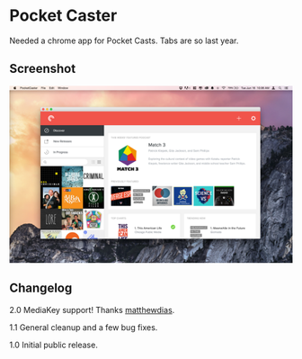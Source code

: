 Pocket Caster
======

Needed a chrome app for Pocket Casts. Tabs are so last year.

## Screenshot
![Screenshot](assets/pocketcaster_window.png)

Changelog
------------

2.0 MediaKey support! Thanks [matthewdias](https://github.com/matthewdias).

1.1 General cleanup and a few bug fixes.  

1.0 Initial public release.
